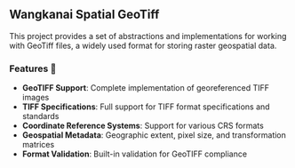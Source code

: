 ## Wangkanai Spatial GeoTiff

This project provides a set of abstractions and implementations for working with GeoTiff files,
a widely used format for storing raster geospatial data.

### Features 🌟

- **GeoTIFF Support**: Complete implementation of georeferenced TIFF images
- **TIFF Specifications**: Full support for TIFF format specifications and standards
- **Coordinate Reference Systems**: Support for various CRS formats
- **Geospatial Metadata**: Geographic extent, pixel size, and transformation matrices
- **Format Validation**: Built-in validation for GeoTIFF compliance
